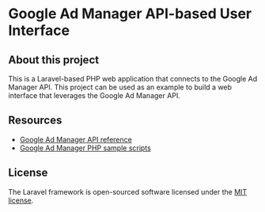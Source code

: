# Google Ad Manager API-based User Interface

## About this project

This is a Laravel-based PHP web application that connects to the Google Ad Manager API. This project can be used as an 
example to build a web interface that leverages the Google Ad Manager API. 

## Resources

- [Google Ad Manager API reference](https://developers.google.com/ad-manager/api/start)
- [Google Ad Manager PHP sample scripts](https://github.com/googleads/googleads-php-lib)

## License

The Laravel framework is open-sourced software licensed under the [MIT license](https://opensource.org/licenses/MIT).
